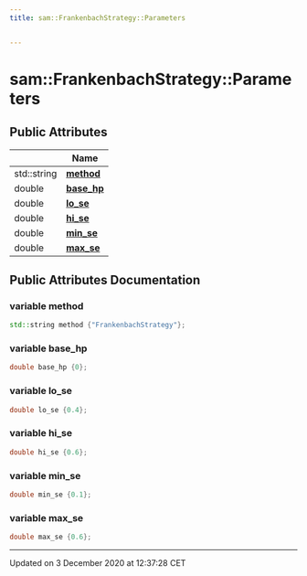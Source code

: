 ```yaml
---
title: sam::FrankenbachStrategy::Parameters


---
```


# sam::FrankenbachStrategy::Parameters





















## Public Attributes

|                | Name           |
| -------------- | -------------- |
| std::string | **[method](/doxygen/Classes/structsam_1_1_frankenbach_strategy_1_1_parameters/#variable-method)**  |
| double | **[base_hp](/doxygen/Classes/structsam_1_1_frankenbach_strategy_1_1_parameters/#variable-base_hp)**  |
| double | **[lo_se](/doxygen/Classes/structsam_1_1_frankenbach_strategy_1_1_parameters/#variable-lo_se)**  |
| double | **[hi_se](/doxygen/Classes/structsam_1_1_frankenbach_strategy_1_1_parameters/#variable-hi_se)**  |
| double | **[min_se](/doxygen/Classes/structsam_1_1_frankenbach_strategy_1_1_parameters/#variable-min_se)**  |
| double | **[max_se](/doxygen/Classes/structsam_1_1_frankenbach_strategy_1_1_parameters/#variable-max_se)**  |
















## Public Attributes Documentation

### variable method

```cpp
std::string method {"FrankenbachStrategy"};
```





























### variable base_hp

```cpp
double base_hp {0};
```





























### variable lo_se

```cpp
double lo_se {0.4};
```





























### variable hi_se

```cpp
double hi_se {0.6};
```





























### variable min_se

```cpp
double min_se {0.1};
```





























### variable max_se

```cpp
double max_se {0.6};
```

































-------------------------------

Updated on  3 December 2020 at 12:37:28 CET